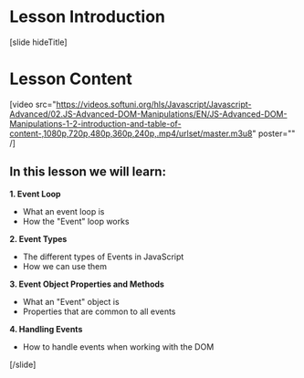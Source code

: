 # Lesson Introduction

[slide hideTitle]
# Lesson Content

[video src="https://videos.softuni.org/hls/Javascript/Javascript-Advanced/02.JS-Advanced-DOM-Manipulations/EN/JS-Advanced-DOM-Manipulations-1-2-introduction-and-table-of-content-,1080p,720p,480p,360p,240p,.mp4/urlset/master.m3u8" poster="" /]

## In this lesson we will learn:

**1. Event Loop**

- What an event loop is
- How the "Event" loop works

**2. Event Types**

- The different types of Events in JavaScript
- How we can use them

**3. Event Object Properties and Methods**

- What an "Event" object is
- Properties that are common to all еvents

**4. Handling Events**

- How to handle events when working with the DOM

[/slide]
